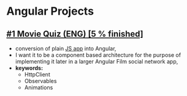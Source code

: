 # Angular Projects
## [#1 Movie Quiz (ENG) [5 % finished]](./Angular-MovieQuiz) 
- conversion of plain [JS app](../../../JavaScript-Projects/Movie%20Quiz%20(external%20REST%20API)) into Angular,
- I want it to be a component based architecture for the purpose of implementing it later in a larger Angular Film social network app,
- **keywords:** 
  - HttpClient
  - Observables
  - Animations
